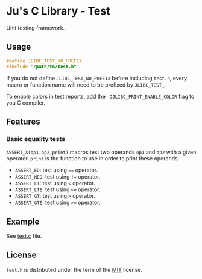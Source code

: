 # Ju's C Library - Test

Unit testing framework.

## Usage

```c
#define JLIBC_TEST_NO_PREFIX
#include "/path/to/test.h"
```

If you do not define `JLIBC_TEST_NO_PREFIX` before including `test.h`,
every macro or function name will need to be prefixed by `JLIBC_TEST_`.

To enable colors in test reports, add the `-DJLIBC_PRINT_ENABLE_COLOR`
flag to you C compiler.

## Features

### Basic equality tests

`ASSERT_X(op1,op2,print)` macros test two operands `op1` and `op2`
with a given operator. `print` is the function to use in order to
print these operands.

* `ASSERT_EQ`: test using `==` operator.
* `ASSERT_NEQ`: test using `!=` operator.
* `ASSERT_LT`: test using `<` operator.
* `ASSERT_LTE`: test using `<=` operator.
* `ASSERT_GT`: test using `>` operator.
* `ASSERT_GTE`: test using `>=` operator.

## Example

See [test.c](../example/test.c) file.

## License

`test.h` is distributed under the term of the
[MIT](http://opensource.org/licenses/MIT) license.
